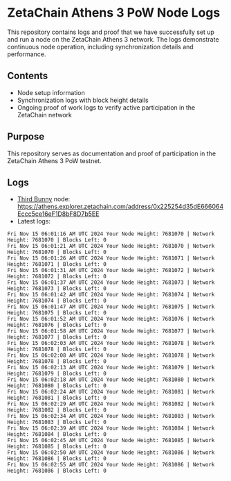 # ZetaChain Athens 3 PoW Node Logs
This repository contains logs and proof that we have successfully set up and run a node on the ZetaChain Athens 3 network. The logs demonstrate continuous node operation, including synchronization details and performance.

## Contents
- Node setup information
- Synchronization logs with block height details
- Ongoing proof of work logs to verify active participation in the ZetaChain network

## Purpose
This repository serves as documentation and proof of participation in the ZetaChain Athens 3 PoW testnet.

## Logs

- [Third Bunny](https://thirdbunny.xyz/) node: https://athens.explorer.zetachain.com/address/0x225254d35dE666064Eccc5ce16eF1D8bF8D7b5EE
- Latest logs:
```
Fri Nov 15 06:01:16 AM UTC 2024 Your Node Height: 7681070 | Network Height: 7681070 | Blocks Left: 0
Fri Nov 15 06:01:21 AM UTC 2024 Your Node Height: 7681070 | Network Height: 7681070 | Blocks Left: 0
Fri Nov 15 06:01:26 AM UTC 2024 Your Node Height: 7681071 | Network Height: 7681071 | Blocks Left: 0
Fri Nov 15 06:01:31 AM UTC 2024 Your Node Height: 7681072 | Network Height: 7681072 | Blocks Left: 0
Fri Nov 15 06:01:37 AM UTC 2024 Your Node Height: 7681073 | Network Height: 7681073 | Blocks Left: 0
Fri Nov 15 06:01:42 AM UTC 2024 Your Node Height: 7681074 | Network Height: 7681074 | Blocks Left: 0
Fri Nov 15 06:01:47 AM UTC 2024 Your Node Height: 7681075 | Network Height: 7681075 | Blocks Left: 0
Fri Nov 15 06:01:52 AM UTC 2024 Your Node Height: 7681076 | Network Height: 7681076 | Blocks Left: 0
Fri Nov 15 06:01:58 AM UTC 2024 Your Node Height: 7681077 | Network Height: 7681077 | Blocks Left: 0
Fri Nov 15 06:02:03 AM UTC 2024 Your Node Height: 7681078 | Network Height: 7681078 | Blocks Left: 0
Fri Nov 15 06:02:08 AM UTC 2024 Your Node Height: 7681078 | Network Height: 7681078 | Blocks Left: 0
Fri Nov 15 06:02:13 AM UTC 2024 Your Node Height: 7681079 | Network Height: 7681079 | Blocks Left: 0
Fri Nov 15 06:02:18 AM UTC 2024 Your Node Height: 7681080 | Network Height: 7681080 | Blocks Left: 0
Fri Nov 15 06:02:24 AM UTC 2024 Your Node Height: 7681081 | Network Height: 7681081 | Blocks Left: 0
Fri Nov 15 06:02:29 AM UTC 2024 Your Node Height: 7681082 | Network Height: 7681082 | Blocks Left: 0
Fri Nov 15 06:02:34 AM UTC 2024 Your Node Height: 7681083 | Network Height: 7681083 | Blocks Left: 0
Fri Nov 15 06:02:39 AM UTC 2024 Your Node Height: 7681084 | Network Height: 7681084 | Blocks Left: 0
Fri Nov 15 06:02:45 AM UTC 2024 Your Node Height: 7681085 | Network Height: 7681085 | Blocks Left: 0
Fri Nov 15 06:02:50 AM UTC 2024 Your Node Height: 7681086 | Network Height: 7681086 | Blocks Left: 0
Fri Nov 15 06:02:55 AM UTC 2024 Your Node Height: 7681086 | Network Height: 7681086 | Blocks Left: 0
```
